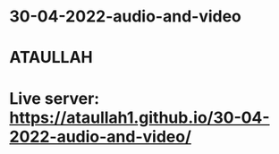 # 30-04-2022-audio-and-video
# ATAULLAH
# Live server: https://ataullah1.github.io/30-04-2022-audio-and-video/
